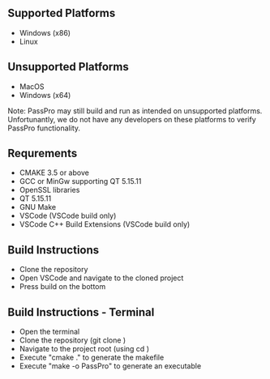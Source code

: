 ## Supported Platforms
- Windows (x86)
- Linux

## Unsupported Platforms
- MacOS
- Windows (x64)

Note: PassPro may still build and run as intended on unsupported platforms. Unfortunantly, 
we do not have any developers on these platforms to verify PassPro functionality.

## Requrements
- CMAKE 3.5 or above
- GCC or MinGw supporting QT 5.15.11
- OpenSSL libraries
- QT 5.15.11
- GNU Make
- VSCode (VSCode build only)
- VSCode C++ Build Extensions (VSCode build only)

## Build Instructions
- Clone the repository
- Open VSCode and navigate to the cloned project
- Press build on the bottom

## Build Instructions - Terminal
- Open the terminal
- Clone the repository (git clone <url>)
- Navigate to the project root (using cd <target directory>)
- Execute "cmake ." to generate the makefile
- Execute "make -o PassPro" to generate an executable
